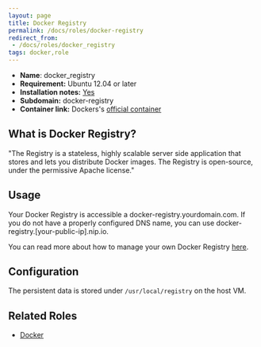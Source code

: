 ```yaml
---
layout: page
title: Docker Registry
permalink: /docs/roles/docker-registry
redirect_from:
 - /docs/roles/docker_registry
tags: docker,role
---
```


* **Name**: docker_registry
* **Requirement:** Ubuntu 12.04 or later
* **Installation notes:** [Yes](https://github.com/OnApp/provisioner/blob/master/provision_profiles/docker_registry_install_notes.tpl)
* **Subdomain:** docker-registry
* **Container link:** Dockers's [official container](https://hub.docker.com/_/registry/)


## What is Docker Registry?

"The Registry is a stateless, highly scalable server side application that stores and lets you distribute Docker images. The Registry is open-source, under the permissive Apache license."

## Usage

Your Docker Registry is accessible a docker-registry.yourdomain.com. If you do not have a properly configured DNS name, you can use docker-registry.[your-public-ip].nip.io.

You can read more about how to manage your own Docker Registry [here](https://docs.docker.com/registry/deploying/).

## Configuration

The persistent data is stored under `/usr/local/registry` on the host VM.

## Related Roles

* [Docker](/docs/roles/docker)
